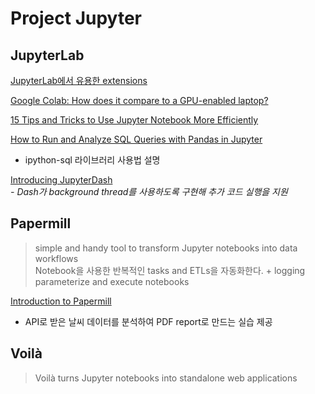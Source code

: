 # Project Jupyter

## JupyterLab

[JupyterLab에서 유용한 extensions](https://yahwang.github.io/posts/81)

[Google Colab: How does it compare to a GPU-enabled laptop?](https://towardsdatascience.com/google-colab-how-does-it-compare-to-a-gpu-enabled-laptop-851c1e0a2ca9)

[15 Tips and Tricks to Use Jupyter Notebook More Efficiently](https://towardsdatascience.com/15-tips-and-tricks-to-use-jupyter-notebook-more-efficiently-ef05ede4e4b9)

[How to Run and Analyze SQL Queries with Pandas in Jupyter](https://medium.com/python-in-plain-english/how-to-run-and-analyze-sql-queries-with-pandas-in-jupyter-7f02503cf46)  
  - ipython-sql 라이브러리 사용법 설명 

[Introducing JupyterDash](https://medium.com/plotly/introducing-jupyterdash-811f1f57c02e)  
  _-  Dash가 background thread를 사용하도록 구현해 추가 코드 실행을 지원_

## Papermill

> simple and handy tool to transform Jupyter notebooks into data workflows  
> Notebook을 사용한 반복적인 tasks and ETLs을 자동화한다. + logging  
> parameterize and execute notebooks

[Introduction to Papermill](https://towardsdatascience.com/introduction-to-papermill-2c61f66bea30)  
  -  API로 받은 날씨 데이터를 분석하여 PDF report로 만드는 실습 제공

## Voilà

> Voilà turns Jupyter notebooks into standalone web applications

